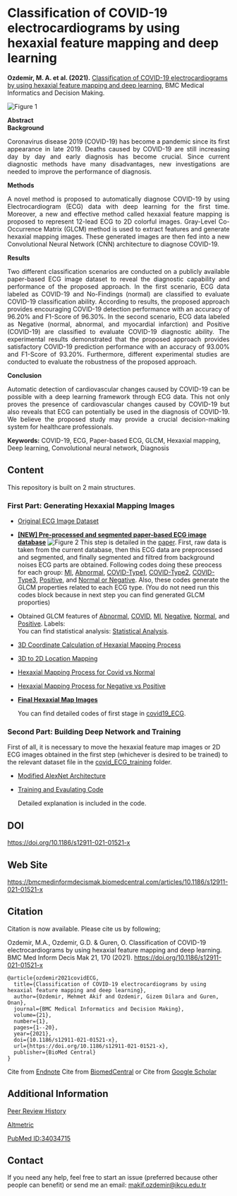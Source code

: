 # Classification of COVID-19 electrocardiograms by using hexaxial feature mapping and deep learning

**Ozdemir, M. A. et al. (2021).** [Classification of COVID-19 electrocardiograms by using hexaxial feature mapping and deep learning](https://rdcu.be/clAU0), BMC Medical Informatics and Decision Making.


![Figure 1](https://user-images.githubusercontent.com/15153217/120105662-983ca880-c162-11eb-9bd8-1389b8750dd8.png)


**Abstract** 
<br/>
**Background** <p align="justify">Coronavirus disease 2019 (COVID-19) has become a pandemic since its first appearance in late 2019. Deaths caused by COVID-19 are still increasing day by day and early diagnosis has become crucial. Since current diagnostic methods have many disadvantages, new investigations are needed to improve the performance of diagnosis.</p>

**Methods**
<p align="justify">A novel method is proposed to automatically diagnose COVID-19 by using Electrocardiogram (ECG) data with deep learning for the first time. Moreover, a new and effective method called hexaxial feature mapping is proposed to represent 12-lead ECG to 2D colorful images. Gray-Level Co-Occurrence Matrix (GLCM) method is used to extract features and generate hexaxial mapping images. These generated images are then fed into a new Convolutional Neural Network (CNN) architecture to diagnose COVID-19.</p>

**Results**
<p align="justify">Two different classification scenarios are conducted on a publicly available paper-based ECG image dataset to reveal the diagnostic capability and performance of the proposed approach. In the first scenario, ECG data labeled as COVID-19 and No-Findings (normal) are classified to evaluate COVID-19 classification ability. According to results, the proposed approach provides encouraging COVID-19 detection performance with an accuracy of 96.20% and F1-Score of 96.30%. In the second scenario, ECG data labeled as Negative (normal, abnormal, and myocardial infarction) and Positive (COVID-19) are classified to evaluate COVID-19 diagnostic ability. The experimental results demonstrated that the proposed approach provides satisfactory COVID-19 prediction performance with an accuracy of 93.00% and F1-Score of 93.20%. Furthermore, different experimental studies are conducted to evaluate the robustness of the proposed approach.</p>

**Conclusion**
<p align="justify">Automatic detection of cardiovascular changes caused by COVID-19 can be possible with a deep learning framework through ECG data. This not only proves the presence of cardiovascular changes caused by COVID-19 but also reveals that ECG can potentially be used in the diagnosis of COVID-19. We believe the proposed study may provide a crucial decision-making system for healthcare professionals.</p>

**Keywords:** COVID-19, ECG, Paper-based ECG, GLCM, Hexaxial mapping, Deep learning, Convolutional neural network, Diagnosis

## Content
This repository is built on 2 main structures.
### First Part: Generating Hexaxial Mapping Images
* [Original ECG Image Dataset](/covid19_ECG/original_dataset/dataset_doi.txt)
* **[[NEW] Pre-processed and segmented paper-based ECG image database](covid19_ECG/preprocessed_dataset)**
  ![Figure 2](https://user-images.githubusercontent.com/15153217/120110997-aeedfa00-c178-11eb-984f-6d192d3d670a.png)
  This step is detailed in the [paper](s12911-021-01521-x.pdf). First, raw data is taken from the current database, then this ECG data are preprocessed and segmented, and finally segmented and filtred from background noises ECG parts are obtained. Following codes doing these preocess for each group: [MI](covid19_ECG/MI_imge_ayiklama.m), [Abnormal](covid19_ECG/abnormal_imge_ayiklama.m), [COVID-Type1](covid19_ECG/covid_imge_ayiklama_type1.m), [COVID-Type2](covid19_ECG/covid_imge_ayiklama_type2.m), [COVID-Type3](covid19_ECG/covid_imge_ayiklama_type3.m), [Positive](covid19_ECG/positive_imge_ayiklama.m), and [Normal or Negative](normal_imge_ayiklama.m). Also, these codes generate the GLCM properties related to each ECG type. (You do not need run this codes block because in next step you can find generated GLCM proporties)
  
* Obtained GLCM features of [Abnormal](covid19_ECG/abnormal_statistical_total.mat), [COVID](covid19_ECG/covid_statistical_total.mat), [MI](covid19_ECG/mi_statistical_total.mat), [Negative](covid19_ECG/negative_energies_normalized.mat), [Normal](covid19_ECG/normal_statistical_total.mat), and [Positive](covid19_ECG/positive_energies_normalized.mat).
Labels:  
You can find statistical analysis: [Statistical Analysis](covid19_ECG/statistical_difference.m).
* [3D Coordinate Calculation of Hexaxial Mapping Process](covid19_ECG/coordinates_calculation.m)
* [3D to 2D Location Mapping](covid19_ECG/map_2D.m)
* [Hexaxial Mapping Process for Covid vs Normal](covid19_ECG/features_map_covidvsNormal.m)
* [Hexaxial Mapping Process for Negative vs Positive](covid19_ECG/features_map_negativeVSpositive.m)
* **[Final Hexaxial Map Images](covid19_ECG/feature_maps)**

  You can find detailed codes of first stage in [covid19_ECG](covid19_ECG).

### Second Part: Building Deep Network and Training
First of all, it is necessary to move the hexaxial feature map images or 2D ECG images obtained in the first step (whichever is desired to be trained) to the relevant dataset file in the [covid_ECG_training](/covid_ECG_training) folder. 

* [Modified AlexNet Architecture](/covid_ECG_training/mimarilerim/alexnet_modified.py)
* [Training and Evaulating Code](/covid_ECG_training/train_network_covidECG_CV.py)
  
  Detailed explanation is included in the code.


## DOI

https://doi.org/10.1186/s12911-021-01521-x

## Web Site

https://bmcmedinformdecismak.biomedcentral.com/articles/10.1186/s12911-021-01521-x

## Citation

Citation is now available. Please cite us by following;

Ozdemir, M.A., Ozdemir, G.D. & Guren, O. Classification of COVID-19 electrocardiograms by using hexaxial feature mapping and deep learning. BMC Med Inform Decis Mak 21, 170 (2021). https://doi.org/10.1186/s12911-021-01521-x

```
@article{ozdemir2021covidECG,
  title={Classification of COVID-19 electrocardiograms by using hexaxial feature mapping and deep learning},
  author={Ozdemir, Mehmet Akif and Ozdemir, Gizem Dilara and Guren, Onan},
  journal={BMC Medical Informatics and Decision Making},
  volume={21},
  number={1},
  pages={1--20},
  year={2021},
  doi={10.1186/s12911-021-01521-x},
  url={https://doi.org/10.1186/s12911-021-01521-x},
  publisher={BioMed Central}
}
```
Cite from [Endnote](https://citation-needed.springer.com/v2/references/10.1186/s12911-021-01521-x?format=refman&flavour=citation)
Cite from [BiomedCentral](https://bmcmedinformdecismak.biomedcentral.com/articles/10.1186/s12911-021-01521-x#article-info) or Cite from [Google Scholar](https://scholar.google.com/scholar?hl=tr&as_sdt=0%2C5&q=Classification+of+COVID-19+electrocardiograms+by+using+hexaxial+feature+mapping+and+deep+learning&btnG=) 

## Additional Information
[Peer Review History](https://bmcmedinformdecismak.biomedcentral.com/articles/10.1186/s12911-021-01521-x/peer-review)

[Altmetric](https://bmcmedinformdecismak.biomedcentral.com/articles/10.1186/s12911-021-01521-x/metrics)

[PubMed ID:34034715](https://pubmed.ncbi.nlm.nih.gov/34034715/)

## Contact
If you need any help, feel free to start an issue (preferred because other people can benefit) or send me an email: [makif.ozdemir@ikcu.edu.tr](mailto:makif.ozdemir@ikcu.edu.tr)
